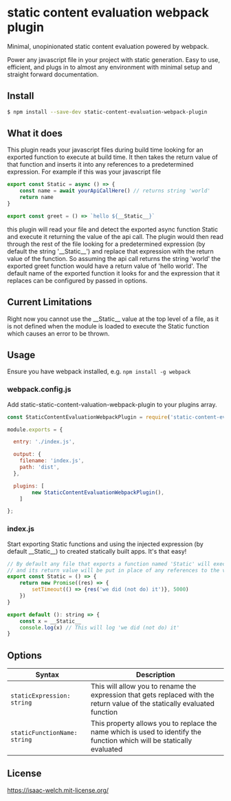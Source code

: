 # static content evaluation webpack plugin

Minimal, unopinionated static content evaluation powered by webpack.

Power any javascript file in your project with static generation. Easy to use, efficient, and plugs in to almost any environment with minimal setup and straight forward documentation.

## Install

```bash
$ npm install --save-dev static-content-evaluation-webpack-plugin
```

## What it does

This plugin reads your javascript files during build time looking for an exported function to execute at build time. It then takes the return value of that function and inserts it into any references to a predetermined expression. For example if this was your javascript file

```js
export const Static = async () => {
	const name = await yourApiCallHere() // returns string 'world'
	return name
}

export const greet = () => `hello ${__Static__}`
```

this plugin will read your file and detect the exported async function Static and execute it returning the value of the api call. The plugin would then read through the rest of the file looking for a predetermined expression (by default the string '\_\_Static\_\_') and replace that expression with the return value of the function. So assuming the api call returns the string 'world' the exported greet function would have a return value of 'hello world'. The default name of the exported function it looks for and the expression that it replaces can be configured by passed in options.

## Current Limitations

Right now you cannot use the \_\_Static\_\_ value at the top level of a file, as it is not defined when the module is loaded to execute the Static function which causes an error to be thrown.

## Usage

Ensure you have webpack installed, e.g. `npm install -g webpack`

### webpack.config.js

Add static-static-content-valuation-webpack-plugin to your plugins array.

```js
const StaticContentEvaluationWebpackPlugin = require('static-content-evaluation-webpack-plugin');

module.exports = {

  entry: './index.js',

  output: {
    filename: 'index.js',
    path: 'dist',
  },

  plugins: [
		new StaticContentEvaluationWebpackPlugin(),
	]

};
```

### index.js

Start exporting Static functions and using the injected expression (by default \_\_Static\_\_) to created statically built apps. It's that easy!

```js
// By default any file that exports a function named 'Static' will executed at build time
// and its return value will be put in place of any references to the variable __Static__
export const Static = () => {
	return new Promise((res) => {
		setTimeout(() => {res('we did (not do) it')}, 5000)
	})
}

export default (): string => {
	const x = __Static__
	console.log(x) // This will log 'we did (not do) it'
}
```

## Options

| Syntax | Description |
| ----------- | ----------- |
| ``` staticExpression: string ``` | This will allow you to rename the expression that gets replaced with the return value of the statically evaluated function |
| ``` staticFunctionName: string ``` | This property allows you to replace the name which is used to identify the function which will be statically evaluated |

## License
https://isaac-welch.mit-license.org/